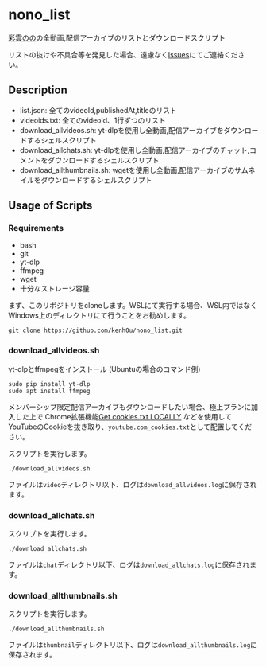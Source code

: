 # nono_list

[彩雲のの](https://www.youtube.com/channel/UCtKH7ZHAJ7TcTjyiLJRHhvg)の全動画,配信アーカイブのリストとダウンロードスクリプト

リストの抜けや不具合等を発見した場合、遠慮なく[Issues](https://github.com/kenh0u/nono_list/issues)にてご連絡ください。

## Description

- list.json: 全てのvideoId,publishedAt,titleのリスト
- videoids.txt: 全てのvideoId、1行ずつのリスト
- download_allvideos.sh: yt-dlpを使用し全動画,配信アーカイブをダウンロードするシェルスクリプト
- download_allchats.sh: yt-dlpを使用し全動画,配信アーカイブのチャット,コメントをダウンロードするシェルスクリプト
- download_allthumbnails.sh: wgetを使用し全動画,配信アーカイブのサムネイルをダウンロードするシェルスクリプト

## Usage of Scripts

### Requirements

- bash
- git
- yt-dlp
- ffmpeg
- wget
- 十分なストレージ容量

まず、このリポジトリをcloneします。WSLにて実行する場合、WSL内ではなくWindows上のディレクトリにて行うことをお勧めします。
```
git clone https://github.com/kenh0u/nono_list.git
```

### download_allvideos.sh

yt-dlpとffmpegをインストール (Ubuntuの場合のコマンド例)

```
sudo pip install yt-dlp
sudo apt install ffmpeg
```

メンバーシップ限定配信アーカイブもダウンロードしたい場合、極上プランに加入した上で
Chrome拡張機能[Get cookies.txt LOCALLY](https://chrome.google.com/webstore/detail/get-cookiestxt-locally/cclelndahbckbenkjhflpdbgdldlbecc)
などを使用してYouTubeのCookieを抜き取り、`youtube.com_cookies.txt`として配置してください。

スクリプトを実行します。

```
./download_allvideos.sh
```

ファイルは`video`ディレクトリ以下、ログは`download_allvideos.log`に保存されます。

### download_allchats.sh

スクリプトを実行します。

```
./download_allchats.sh
```

ファイルは`chat`ディレクトリ以下、ログは`download_allchats.log`に保存されます。

### download_allthumbnails.sh

スクリプトを実行します。

```
./download_allthumbnails.sh
```

ファイルは`thumbnail`ディレクトリ以下、ログは`download_allthumbnails.log`に保存されます。
